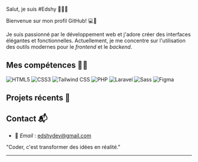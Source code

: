 Salut, je suis #Edshy 👨🏼‍💻

Bienvenue sur mon profil GitHub! 💻🎉

Je suis passionné par le développement web 
et j'adore créer des interfaces élégantes 
et fonctionnelles.
Actuellement, je me concentre 
sur l'utilisation des outils modernes
pour le *frontend* et le *backend*.

## Mes compétences 💪🏻

![HTML5](https://img.shields.io/badge/html5-%23E34F26.svg?style=for-the-badge&logo=html5&logoColor=white)
![CSS3](https://img.shields.io/badge/css3-%231572B6.svg?style=for-the-badge&logo=css3&logoColor=white)
![Tailwind CSS](https://img.shields.io/badge/tailwindcss-%2338B2AC.svg?style=for-the-badge&logo=tailwind-css&logoColor=white)
![PHP](https://img.shields.io/badge/php-%23777BB4.svg?style=for-the-badge&logo=php&logoColor=white)
![Laravel](https://img.shields.io/badge/laravel-%23FF2D20.svg?style=for-the-badge&logo=laravel&logoColor=white)
![Sass](https://img.shields.io/badge/sass-%23CC6699.svg?style=for-the-badge&logo=sass&logoColor=white)
![Figma](https://img.shields.io/badge/figma-%23F24E1E.svg?style=for-the-badge&logo=figma&logoColor=white)

## Projets récents 🚀

## Contact 📬

- 📧 *Email* : edshydev@gmail.com

"Coder, c'est transformer des idées en réalité." 

---
